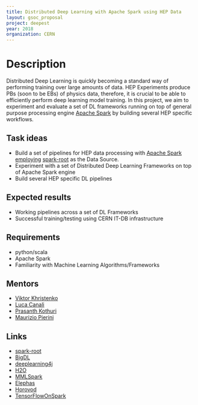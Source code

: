 ```yaml
---
title: Distributed Deep Learning with Apache Spark using HEP Data
layout: gsoc_proposal
project: deepest
year: 2018
organization: CERN
---
```


# Description
Distributed Deep Learning is quickly becoming a standard way of performing training over large amounts of data. HEP Experiments produce PBs (soon to be EBs) of physics data, therefore, it is crucial to be able to efficiently perform deep learning model training. In this project, we aim to experiment and evaluate a set of DL frameworks running on top of general purpose processing engine [Apache Spark](https://spark.apache.org) by building several HEP specific workflows.

## Task ideas
  * Build a set of pipelines for HEP data processing with [Apache Spark employing](https://spark.apache.org) [spark-root](https://github.com/diana-hep/spark-root) as the Data Source.
  * Experiment with a set of Distributed Deep Learning Frameworks on top of Apache Spark engine
  * Build several HEP specific DL pipelines

## Expected results
  * Working pipelines across a set of DL Frameworks
  * Successful training/testing using CERN IT-DB infrastructure 

## Requirements
  * python/scala
  * Apache Spark
  * Familiarity with Machine Learning Algorithms/Frameworks

## Mentors
  * [Viktor Khristenko](mailto:viktor.khristenko.cern.ch)
  * [Luca Canali](mailto:Luca.Canali@cern.ch)
  * [Prasanth Kothuri](mailto:prasanth.kothuri@cern.ch)
  * [Maurizio Pierini](mailto:Maurizio.Pierini@cern.ch)

## Links
  * [spark-root](https://github.com/diana-hep/spark-root)
  * [BigDL](https://github.com/intel-analytics/BigDL)
  * [deeplearning4j](https://deeplearning4j.org)
  * [H2O](https://www.h2o.ai/sparkling-water/)
  * [MMLSpark](https://github.com/Azure/mmlspark)
  * [Elephas](http://maxpumperla.github.io/elephas/)
  * [Horovod](https://github.com/uber/horovod)
  * [TensorFlowOnSpark](https://github.com/yahoo/TensorFlowOnSpark)
